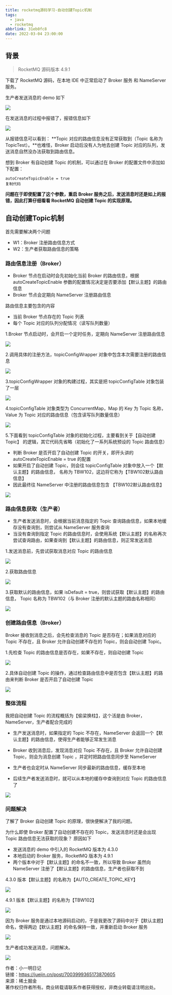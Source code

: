 ```yaml
---
title: rocketmq源码学习-自动创建Topic机制
tags:
  - java
  - rocketmq
abbrlink: 31eb0fc8
date: 2022-03-04 23:00:00
---
```


## 背景

> RocketMQ 源码版本 4.9.1

下载了 RocketMQ 源码，在本地 IDE 中正常启动了 Broker 服务 和 NameServer 服务。

生产者发送消息的 demo 如下

![](https://p3-juejin.byteimg.com/tos-cn-i-k3u1fbpfcp/a7ace23b03994001b174efa421f3ce2e~tplv-k3u1fbpfcp-watermark.awebp)

在发送消息的过程中报错了，报错信息如下

![](https://p3-juejin.byteimg.com/tos-cn-i-k3u1fbpfcp/4b9f065760514782a6263976deceaf86~tplv-k3u1fbpfcp-watermark.awebp)

从报错信息可以看到： **Topic 对应的路由信息没有正常获取到（Topic 名称为 TopicTest）。**也难怪，Broker 启动后没有人为地去创建 Topic 对应的队列，发送消息自然没办法获取到路由信息。

想到 Broker 有自动创建 Topic 的机制，可以通过在 Broker 的配置文件中添加如下配置：

```
autoCreateTopicEnable = true
复制代码
```

**问题在于即使配置了这个参数，重启 Broker 服务之后，发送消息时还是如上的报错，因此打算仔细看看 RocketMQ 自动创建 Topic 的实现原理。**

## 自动创建Topic机制

首先需要解决两个问题

- W1：Broker 注册路由信息方式
- W2：生产者获取路由信息的策略

### 路由信息注册（Broker）

- Broker 节点在启动时会先初始化当前 Broker 的路由信息，根据 autoCreateTopicEnable 参数的配置情况决定是否要添加【默认主题】的路由信息
- Broker 节点会定期向 NameServer 注册路由信息

路由信息主要包含的内容

- 当前 Broker 节点存在的 Topic 列表
- 每个 Topic 对应的队列分配情况（读写队列数量）

1.Broker 节点启动时，会开启一个定时任务，定期向 NameServer 注册路由信息

![](https://p3-juejin.byteimg.com/tos-cn-i-k3u1fbpfcp/2a609e1d18164d9b9f88b66d61d819d7~tplv-k3u1fbpfcp-watermark.awebp)

2.调用具体的注册方法，topicConfigWrapper 对象中包含本次需要注册的路由信息

![](https://p3-juejin.byteimg.com/tos-cn-i-k3u1fbpfcp/fd2b0c18675c43efa29668d85fae4be1~tplv-k3u1fbpfcp-watermark.awebp)

3.topicConfigWrapper 对象的构建过程，其实是把 topicConfigTable 对象包装了一层

![](https://p3-juejin.byteimg.com/tos-cn-i-k3u1fbpfcp/5d9e7a2f85c449f7b6b9d53d841506a9~tplv-k3u1fbpfcp-watermark.awebp)

4.topicConfigTable 对象类型为 ConcurrentMap，Map 的 Key 为 Topic 名称，Value 为 Topic 对应的路由信息（包含读写队列数量信息）

![](https://p3-juejin.byteimg.com/tos-cn-i-k3u1fbpfcp/df6f32d1022445afb6b48c1ca6c57af5~tplv-k3u1fbpfcp-watermark.awebp)

5.下面看到 topicConfigTable 对象的初始化过程，主要看到关于【自动创建 Topic】 的逻辑，其它代码先省略（初始化了一系列系统预设的 Topic 路由信息）

- 判断 Broker 是否开启了自动创建 Topic 的开关，即开头讲的 autoCreateTopicEnable = true 的配置
- 如果开启了自动创建 Topic，则会往 topicConfigTable 对象中放入一个【默认主题】的路由信息， 名称为 TBW102，这边将它称为【TBW102默认路由信息】
- 因此最终往 NameServer 中注册的路由信息包含 【TBW102默认路由信息】

![](https://p3-juejin.byteimg.com/tos-cn-i-k3u1fbpfcp/6406d5c3d43c42a8bb33027316093734~tplv-k3u1fbpfcp-watermark.awebp)

### 路由信息获取（生产者）

- 生产者发送消息时，会根据当前消息指定的 Topic 查询路由信息，如果本地缓存没有查询到，则尝试从 NameServer 服务查询
- 当没有查询到指定 Topic 的路由信息时，会使用系统【默认主题】的名称再次尝试查询路由，如果查询到【默认主题】的路由信息，则正常发送消息

1.发送消息前，先尝试获取消息对应 Topic 的路由信息

![](https://p3-juejin.byteimg.com/tos-cn-i-k3u1fbpfcp/04269b70983f4e0a8f7972c897e24a03~tplv-k3u1fbpfcp-watermark.awebp)

2.获取路由信息

![](https://p3-juejin.byteimg.com/tos-cn-i-k3u1fbpfcp/3d0ae36051964032abbf758058515d91~tplv-k3u1fbpfcp-watermark.awebp)

3.获取默认的路由信息，如果 isDefault = true，则尝试获取【默认主题】的路由信息， Topic 名称为 TBW102（与 Broker 注册的默认主题的路由名称相同）

![](https://p3-juejin.byteimg.com/tos-cn-i-k3u1fbpfcp/3c9af01c06334f91a6c3a12734043cff~tplv-k3u1fbpfcp-watermark.awebp)

### 创建路由信息（Broker）

Broker 接收到消息之后，会先检查消息的 Topic 是否存在；如果消息对应的 Topic 不存在，且 Broker 允许自动创建不存在的 Topic，则会自动创建 Topic。

1.先检查 Topic 的路由信息是否存在，如果不存在，则自动创建 Topic

![](https://p3-juejin.byteimg.com/tos-cn-i-k3u1fbpfcp/d4e76b8c8a044eb9a3f4b97ae438c161~tplv-k3u1fbpfcp-watermark.awebp)

2.具体自动创建 Topic 的操作，通过检查路由信息中是否包含【默认主题】的路由来判断 Broker 是否开启了自动创建 Topic

![](https://p3-juejin.byteimg.com/tos-cn-i-k3u1fbpfcp/3fead0ab7a124c99bfad7416f37176cd~tplv-k3u1fbpfcp-watermark.awebp)

### 整体流程

我把自动创建 Topic 的流程概括为【偷梁换柱】，这个活是由 Broker，NameServer，生产者配合完成的

- 生产发送消息时，如果指定的 Topic 不存在，NameServer 会返回一个【默认主题】的路由信息，使得生产者能够正常发生消息

- Broker 收到消息后，发现消息对应 Topic 不存在，且 Broker 允许自动创建 Topic，则会为消息创建 Topic ，并定时把路由信息同步至 NameServer

- 生产者也会定时从 NameServer 同步最新的路由信息，缓存至本地

- 后续生产者发送消息时，就可以从本地的缓存中查询到对应 Topic 的路由信息了

![](https://p3-juejin.byteimg.com/tos-cn-i-k3u1fbpfcp/972fc826c5be423ba86381c79e89cbb0~tplv-k3u1fbpfcp-watermark.awebp)

### 问题解决

了解了 Broker 自动创建 Topic 的原理，很快便解决了我的问题。

为什么即使 Broker 配置了自动创建不存在的 Topic，发送消息时还是会出现 Topic 路由信息无法获取的现象？ 原因如下

- 发送消息的 demo 中引入的 RocketMQ 版本为 4.3.0
- 本地启动的 Broker 服务，RocketMQ 版本为 4.9.1
- 两个版本中对于【默认主题】的命名不一致，所以导致 Broker 虽然向 NameServer 注册了【默认主题】的路由信息，生产者也获取不到

4.3.0 版本【默认主题】的名称为【AUTO_CREATE_TOPIC_KEY】

![](https://p3-juejin.byteimg.com/tos-cn-i-k3u1fbpfcp/c25657f87aee41eaac8ef795b69d7bc5~tplv-k3u1fbpfcp-watermark.awebp)

4.9.1 版本【默认主题】的名称为【TBW102】

![](https://p3-juejin.byteimg.com/tos-cn-i-k3u1fbpfcp/99ab4babe07846529a029e0f2ed1c4b2~tplv-k3u1fbpfcp-watermark.awebp)

因为 Broker 服务是通过本地源码启动的，于是我更改了源码中对于【默认主题】命名，使得两边【默认主题】的命名保持一致，并重新启动 Broker 服务

![](https://p3-juejin.byteimg.com/tos-cn-i-k3u1fbpfcp/8da8f06ddf284299acedb25f0542cbce~tplv-k3u1fbpfcp-watermark.awebp)

生产者成功发送消息，问题解决。

![](https://p3-juejin.byteimg.com/tos-cn-i-k3u1fbpfcp/f6e99856b3e34fb28ffb25bf8617017a~tplv-k3u1fbpfcp-watermark.awebp)

作者：小一明日记  
链接：https://juejin.cn/post/7003999365173870605  
来源：稀土掘金  
著作权归作者所有。商业转载请联系作者获得授权，非商业转载请注明出处。


